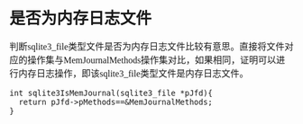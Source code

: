 # 是否为内存日志文件
<font face="微软雅黑" size="3px">

判断sqlite3_file类型文件是否为内存日志文件比较有意思。直接将文件对应的操作集与MemJournalMethods操作集对比，如果相同，证明可以进行内存日志操作，即该sqlite3_file类型文件是内存日志文件。

	int sqlite3IsMemJournal(sqlite3_file *pJfd){
	  return pJfd->pMethods==&MemJournalMethods;
	}


